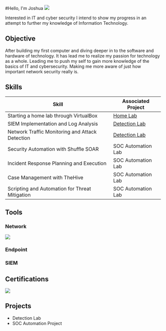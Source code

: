 #Hello, I'm Joshua
<a href="https://linkedin.com/in/joshua-knisley-842a05336/"><img src="https://img.shields.io/badge/-LinkedIn-0072b1?&style=for-the-badge&logo=linkedin&logoColor=white" /></a>
                                             
Interested in IT and cyber security I intend to show my progress in an attempt to further my knowledge of Information Technology.

## Objective

After building my first computer and diving deeper in to the software and hardware of technology. It has lead me to realize my passion for technology as a whole. Leading me to push my self to gain more knowledge of the basics of IT and cybersecurity.
Making me more aware of just how important network security really is.

## Skills

| Skill                                         | Associated Project         |
|-----------------------------------------------|----------------------------|
| Starting a home lab through VirtualBox        | <a href="https://goolge.com">Home Lab</a>| 
| SIEM Implementation and Log Analysis          | <a href="https://google.com">Detection Lab</a>|
| Network Traffic Monitoring and Attack Detection | <a href="https://google.com">Detection Lab</a>|
| Security Automation with Shuffle SOAR         | SOC Automation Lab|
| Incident Response Planning and Execution      | SOC Automation Lab|
| Case Management with TheHive                  | SOC Automation Lab|
| Scripting and Automation for Threat Mitigation | SOC Automation Lab|

## Tools


### Network
<div>
    <img src="https://img.shields.io/badge/-Wireshark-1679A7?&style=for-the-badge&logo=Wireshark&logoColor=white" />
</div>

### Endpoint
<div>
  
</div>

### SIEM
<div>

</div>

## Certifications
<div>
<a href="https://coursera.org/share/3470ada4c63705f7c1fba8a4b39b4f74"><img src="https://img.shields.io/badge/-Google Certificate-0072b1?&style=for-the-badge&logo=linkedin&logoColor=white" /></a>
</div>

## Projects
- Detection Lab
- SOC Automation Project
